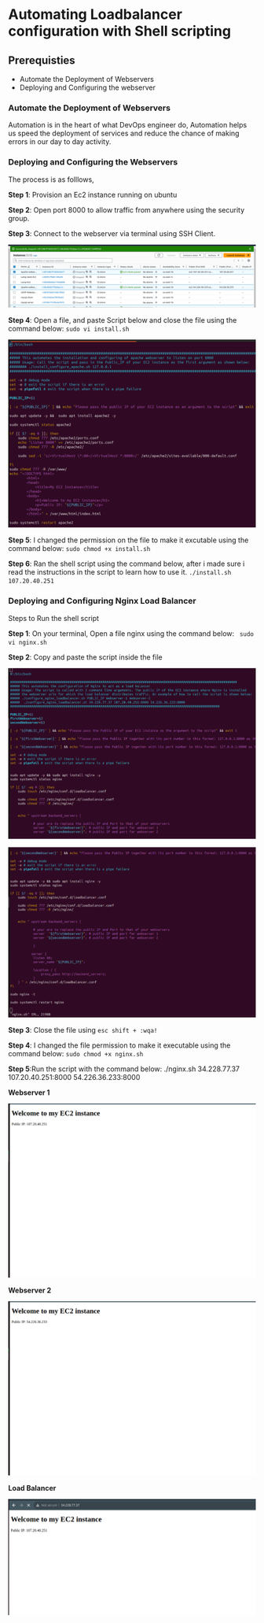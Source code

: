 # Automating Loadbalancer configuration with Shell scripting

## Prerequisties
-  Automate the Deployment of Webservers
- Deploying and Configuring the webserver

### Automate the Deployment of Webservers

Automation is in the heart of what DevOps engineer do, Automation helps us speed the deployment of services and reduce the chance of making errors in our day to day activity.


### Deploying and Configuring the Webservers

The process is as folllows,

**Step 1**: Provision an Ec2 instance running on ubuntu

**Step 2**: Open port 8000 to allow traffic from anywhere using the security group.

**Step 3**: Connect to the webserver via terminal using SSH Client.

![Alt text](<Images/EC2 for automating loadbalancer.png>)

**Step 4**: Open a file, and paste Script below and close the file using the command below:
`sudo vi install.sh`

![Alt text](<Images/Files in install.sh.png>)


**Step 5**: I changed the permission on the file to make it excutable using the command below:
`sudo chmod +x install.sh`

**Step 6**: Ran the shell script using the command below, after i made sure i read the instructions in the script to learn how to use it.
`./install.sh 107.20.40.251`


### Deploying and Configuring Nginx Load Balancer

Steps to Run the shell script

**Step 1**: On your terminal, Open a file nginx using the command below:
` sudo vi nginx.sh`

**Step 2**: Copy and paste the script inside the file

![Alt text](<Images/Nginx loadbalancer config.png>)

![Alt text](<Images/Nginx configuration.png>)

**Step 3**: Close the file using `esc shift + :wqa!`

**Step 4**: I changed the file permission to make it  executable using the command below:
`sudo chmod +x nginx.sh`

**Step 5**:Run the script with the command below:
./nginx.sh 34.228.77.37 107.20.40.251:8000 54.226.36.233:8000

**Webserver 1**

![Alt text](Images/webserver1.png)

**Webserver 2**

![Alt text](<Images/webserver 2.png>)

**Load Balancer**

![Alt text](<Images/Load balancer .png>)